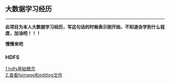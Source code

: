 ## 大数据学习经历

--------------------
__此项目为本人大数据学习经历，写这句话的时候表示刚开始，不知道会学到什么程度，加油吧！！！__

__慢慢来吧__

### HDFS <br>
[1.hdfs基础概念](/hdfs/hdfs基础概念.md)<br>
[2.查看fsimage和editlog文件](/hdfs/查看fsimage和editlog文件.md)<br>



